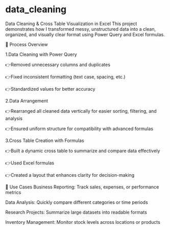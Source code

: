 # data_cleaning
Data Cleaning & Cross Table Visualization in Excel This project demonstrates how I transformed messy, unstructured data into a clean, organized, and visually clear format using Power Query and Excel formulas.

🔹 Process Overview

   1.Data Cleaning with Power Query

 👉Removed unnecessary columns and duplicates

 👉Fixed inconsistent formatting (text case, spacing, etc.)

 👉Standardized values for better accuracy

  2.Data Arrangement

 👉Rearranged all cleaned data vertically for easier sorting, filtering, and analysis

 👉Ensured uniform structure for compatibility with advanced formulas

  3.Cross Table Creation with Formulas

  👉Built a dynamic cross table to summarize and compare data effectively

  👉Used Excel formulas

  👉Created a layout that enhances clarity for decision-making

📌 Use Cases
   Business Reporting: Track sales, expenses, or performance metrics

   Data Analysis: Quickly compare different categories or time periods

   Research Projects: Summarize large datasets into readable formats

   Inventory Management: Monitor stock levels across locations or products
